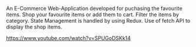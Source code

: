 An E-Commerce Web-Application developed for puchasing the favourite items.
Shop your favourite items or add them to cart.
Filter the items by category.
State Management is handled by using Redux.
Use of fetch API to display the shop items.

https://www.youtube.com/watch?v=SPUGoDSKk14
